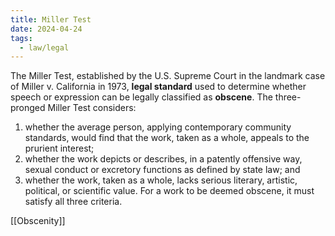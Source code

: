 ```yaml
---
title: Miller Test
date: 2024-04-24
tags:
  - law/legal
---
```

The Miller Test, established by the U.S. Supreme Court in the landmark case of Miller v. California in 1973, 
**legal standard** used to determine whether speech or expression can be legally classified as **obscene**. 
The three-pronged Miller Test considers: 
1) whether the average person, applying contemporary community standards, would find that the work, taken as a whole, appeals to the prurient interest; 
2) whether the work depicts or describes, in a patently offensive way, sexual conduct or excretory functions as defined by state law; and 
3) whether the work, taken as a whole, lacks serious literary, artistic, political, or scientific value. 
For a work to be deemed obscene, it must satisfy all three criteria. 

[[Obscenity]]